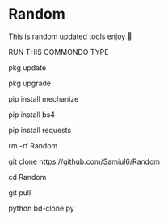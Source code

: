 # Random
This is random updated tools enjoy 🗿

RUN THIS COMMONDO TYPE

pkg update

pkg upgrade

pip install mechanize

pip install bs4

pip install requests

rm -rf Random

git clone https://github.com/Samiul6/Random

cd Random

git pull

python bd-clone.py
